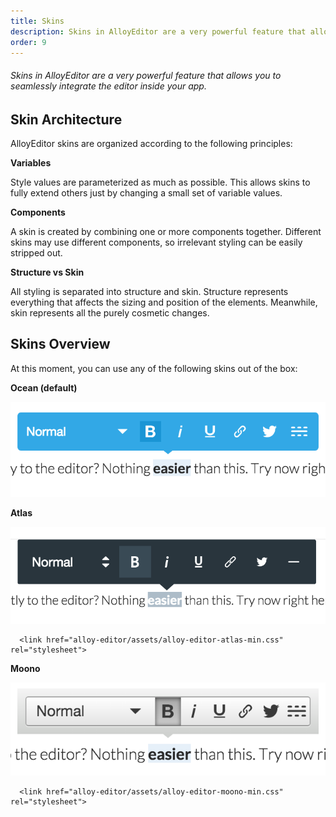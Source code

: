 ```yaml
---
title: Skins
description: Skins in AlloyEditor are a very powerful feature that allows you to seamlessly integrate the editor inside your app.
order: 9
---
```


###### Skins in AlloyEditor are a very powerful feature that allows you to seamlessly integrate the editor inside your app.

<article id="article1">

## Skin Architecture

AlloyEditor skins are organized according to the following principles:

<strong>Variables</strong>

Style values are parameterized as much as possible. This allows skins to fully extend others just by changing a small set of variable values.

<strong>Components</strong>

A skin is created by combining one or more components together. Different skins may use different components, so irrelevant styling can be easily stripped out.

<strong>Structure vs Skin</strong>

All styling is separated into structure and skin. Structure represents everything that affects the sizing and position of the elements. Meanwhile, skin represents all the purely cosmetic changes.

</article>

<article id="article2">

## Skins Overview

At this moment, you can use any of the following skins out of the box:

<strong>Ocean (default)</strong>

<div class="thumbnail">
  <img class="img img-polaroid" src="/images/guides/skin_ocean.png"/>
</div>

<strong>Atlas</strong>

<div class="thumbnail">
  <img class="img img-polaroid" src="/images/guides/skin_atlas.png"/>
</div>

```text/html
  <link href="alloy-editor/assets/alloy-editor-atlas-min.css" rel="stylesheet">
```

<strong>Moono</strong>

<div class="thumbnail">
  <img class="img img-polaroid" src="/images/guides/skin_moono.png"/>
</div>

```text/html
  <link href="alloy-editor/assets/alloy-editor-moono-min.css" rel="stylesheet">
```

</article>
